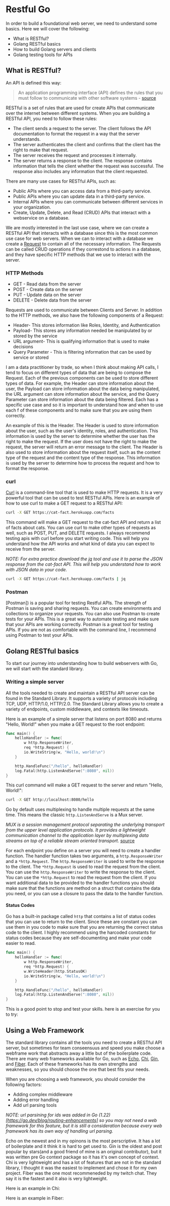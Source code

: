 # Restful Go 

In order to build a foundational web server, we need to understand some basics. Here we will cover the following:

* What is RESTful?
* Golang RESTful basics
* How to build Golang servers and clients
* Golang testing tools for APIs


## What is RESTful?

An API is defined this way:

>An application programming interface (API) defines the rules that you must follow to communicate with other software systems - [source](https://aws.amazon.com/what-is/restful-api/)

RESTful is a set of rules that are used for create APIs that communicate over the internet between different systems.
When you are building a RESTful API, you need to follow these rules:

* The client sends a request to the server. The client follows the API documentation to format the request in a way that the server understands.
* The server authenticates the client and confirms that the client has the right to make that request.
* The server receives the request and processes it internally.
* The server returns a response to the client. The response contains information that tells the client whether the request was successful. The response also includes any information that the client requested.

There are many use cases for RESTful APIs, such as:
* Public APIs where you can access data from a third-party service.
* Public APIs where you can update data in a third-party service.
* Internal APIs where you can communicate between different services in your organization.
* Create, Update, Delete, and Read (CRUD) APIs that interact with a webservice on a database.

We are mostly interested in the last use case, where we can create a RESTful API that interacts with a database since this is the most common use case for web servers. When we can to interact with a database we create a [Request]() to contain all of the necessary information. The Requests can be called CRUD operations if they correstond to actions in a database, and they have specific HTTP methods that we use to interact with the server.

### HTTP Methods
* GET - Read data from the server
* POST - Create data on the server
* PUT - Update data on the server
* DELETE - Delete data from the server

Requests are used to communicate between Clients and Server. In addition to the HTTP methods, we also have the following components of a Request:

* Header- This stores information like Roles, Identity, and Authentication
* Payload- This stores any information needed be manipulated by or stored by the service
* URL argument- This is qualifying information that is used to make decisions
* Query Parameter - This is filtering information that can be used by service or stored

I am a data practitioner by trade, so when I think about making API calls, I tend to focus on different types of data that are being to compose the Request. Each of the previous components can be used to store different types of data. For example, the Header can store information about the user, the Payload can store information about the data being manipulated, the URL argument can store information about the service, and the Query Parameter can store information about the data being filtered. Each has a specific use case and so it is important to understand how and when to use each f of these components and to make sure that you are using them correctly.

An example of this is the Header. The Header is used to store information about the user, such as the user's identity, roles, and authentication. This information is used by the server to determine whether the user has the right to make the request. If the user does not have the right to make the request, the server will return an error message to the client. The Header is also used to store information about the request itself, such as the content type of the request and the content type of the response. This information is used by the server to determine how to process the request and how to format the response. 

### curl

[Curl]() is a command-line tool that is used to make HTTP requests. It is a very powerful tool that can be used to test RESTful APIs. Here is an example of how to use curl to make a GET request to a RESTful API:

```bash
curl -X GET https://cat-fact.herokuapp.com/facts
```     

This command will make a GET request to the cat-fact API and return a list of facts about cats. You can use curl to make other types of requests as well, such as POST, PUT, and DELETE requests. I always recommend testing apis with curl before you start writing code. This will help you understand how the API works and what kind of data you can expect to receive from the server.

_NOTE: For extra practice download the [jq]() tool and use it to parse the JSON response from the cat-fact API. This will help you understand how to work with JSON data in your code._ 

```bash
curl -X GET https://cat-fact.herokuapp.com/facts | jq
```

### Postman

[Postman]) is a popular tool for testing Restful APIs. The strength of Postman is saving and sharing requests. You can create environments and collections to organize your requests. You can also use Postman to create tests for your APIs. This is a great way to automate testing and make sure that your APIs are working correctly. Postman is a great tool for testing APIs. If you are not as comfortable with the command line, I recommend using Postman to test your APIs.


## Golang RESTful basics

To start our journey into understanding how to build webservers with Go, we will start with the standard library.

### Writing a simple server

All the tools needed to create and maintain a RESTful API server can be found in the Standard Library. It supports a variety of protocols including TCP, UDP, HTTP/1.0, HTTP/2.0. The Standard Library allows you to create a variety of endpoints, custom middleware, and contexts like timeouts. 

Here is an example of a simple server that listens on port 8080 and returns "Hello, World!" when you make a GET request to the root endpoint:

```go
func main() {
	helloHandler := func(
		w http.ResponseWriter,
		req *http.Request) {
		io.WriteString(w, "Hello, world!\n")
	}

	http.HandleFunc("/hello", helloHandler)
	log.Fatal(http.ListenAndServe(":8080", nil))
}

```

This curl command will make a GET request to the server and return "Hello, World!":

```bash
curl -X GET http://localhost:8080/hello
```

Go by default uses multiplexing to handle multiple requests at the same time. This means the classic `http.ListenAndServe` is a Mux server.

_MUX is a session management protocol separating the underlying transport from the upper level application protocols. It provides a lightweight communication channel to the application layer by multiplexing data streams on top of a reliable stream oriented transport._  [source](https://www.w3.org/Protocols/MUX/)

For each endpoint you define on a server you will need to create a handler function. The handler function takes two arguments, a `http.ResponseWriter` and a `*http.Request`. The `http.ResponseWriter` is used to write the response to the client. The `*http.Request` is used to read the request from the client. You can use the `http.ResponseWriter` to write the response to the client. You can use the `*http.Request` to read the request from the client. If you want additional data to be provided to the handler functions you should make sure that the functions are method on a struct that contains the data you need, or you can use a closure to pass the data to the handler function.

#### Status Codes

Go has a built-in package called `http` that contains a list of status codes that you can use to return to the client. Since these are constant you can use them in you code to make sure that you are returning the correct status code to the client. I highly recommend using the harcoded constants for status codes because they are self-documenting and make your code easier to read.

```go
func main() {
    helloHandler := func(
        w http.ResponseWriter,
        req *http.Request) {
        w.WriteHeader(http.StatusOK)
        io.WriteString(w, "Hello, world!\n")
    }

    http.HandleFunc("/hello", helloHandler)
    log.Fatal(http.ListenAndServe(":8080", nil))
}
```

This is a good point to stop and test your skills. here is an exercise for you to try:

## Using a Web Framework

The standard library contains all the tools you need to create a RESTful API server, but sometimes for team conseensuus and speed you make choose a webframe work that abstracts away a little but of the boilerplate code. There are many web frameworks available for Go, such as [Echo](https://echo.labstack.com/), [Chi](https://github.com/go-chi/chi), [Gin](https://github.com/gin-gonic/gin), and [Fiber](https://github.com/gofiber/fiber). Each of these frameworks has its own strengths and weaknesses, so you should choose the one that best fits your needs.

When you are choosing a web framework, you should consider the following factors:
 - Adding complex middleware
 - Adding error handling
 - Add url parsing tools

 _*NOTE*: url parsining for ids was added in Go (1.22)[https://go.dev/blog/routing-enhancements] so you may not need a web framework for this feature, but it is still a consideration because every web framework has its own way of handling url parsing._

Echo on the newest and in my opinons is the most perscriptive. It has a lot of boilerplate and it think it is hard to get used to. Gin is the oldest and post popular by stars(and a good friend of mine is an original contributor), but it was written pre Go context package so it has it's own concept of context. Chi is very lightweight and has a lot of features that are not in the standard library, I thought it was the easiest to implement and chose it for my own project. Fiber was the one most recommeneded by my twitch chat. They say it is the fastest and it also is very lightweight.

Here is an example in Chi:

Here is an example in Fiber:
